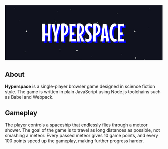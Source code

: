 <p align="center"><img src="media/heading.png" alt="HYPERSPACE"></p>

## About

**Hyperspace** is a single-player browser game designed in science fiction style. The game is written in plain JavaScript using Node.js toolchains such as Babel and Webpack.

## Gameplay

The player controls a spaceship that endlessly flies through a meteor shower. The goal of the game is to travel as long distances as possible, not smashing a meteor. Every passed meteor gives 10 game points, and every 100 points speed up the gameplay, making further progress harder.
